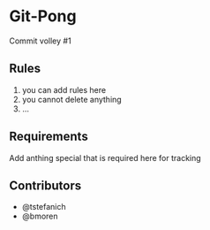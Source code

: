 Git-Pong
=========
Commit volley #1

Rules
-----------
1. you can add rules here
2. you cannot delete anything
3. ...

Requirements
-----------
Add anthing special that is required here for tracking

Contributors
-----------
- @tstefanich
- @bmoren


